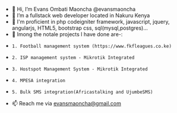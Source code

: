 - 👋 Hi, I’m Evans Ombati Maoncha @evansmaoncha
- 👀 I’m a fullstack web developer located in Nakuru Kenya
- 🌱 I'm proficient in php codeigniter framework, javascript, jquery, angularjs, HTML5, bootstrap css, sql(mysql,postgres)...
- 💞️ Imong the notale projects I have done are-:
-     1. Football management system (https://www.fkfleagues.co.ke)
-     2. ISP management system - Mikrotik Integrated
-     3. Hostspot Management System - Mikrotik Integrated
-     4. MPESA integration
-     5. Bulk SMS integration(Africastalking and UjumbeSMS)
- 📫 Reach me via evansmaoncha@gmail.com

<!---
evansmaoncha/evansmaoncha is a ✨ special ✨ repository because its `README.md` (this file) appears on your GitHub profile.
You can click the Preview link to take a look at your changes.
--->
